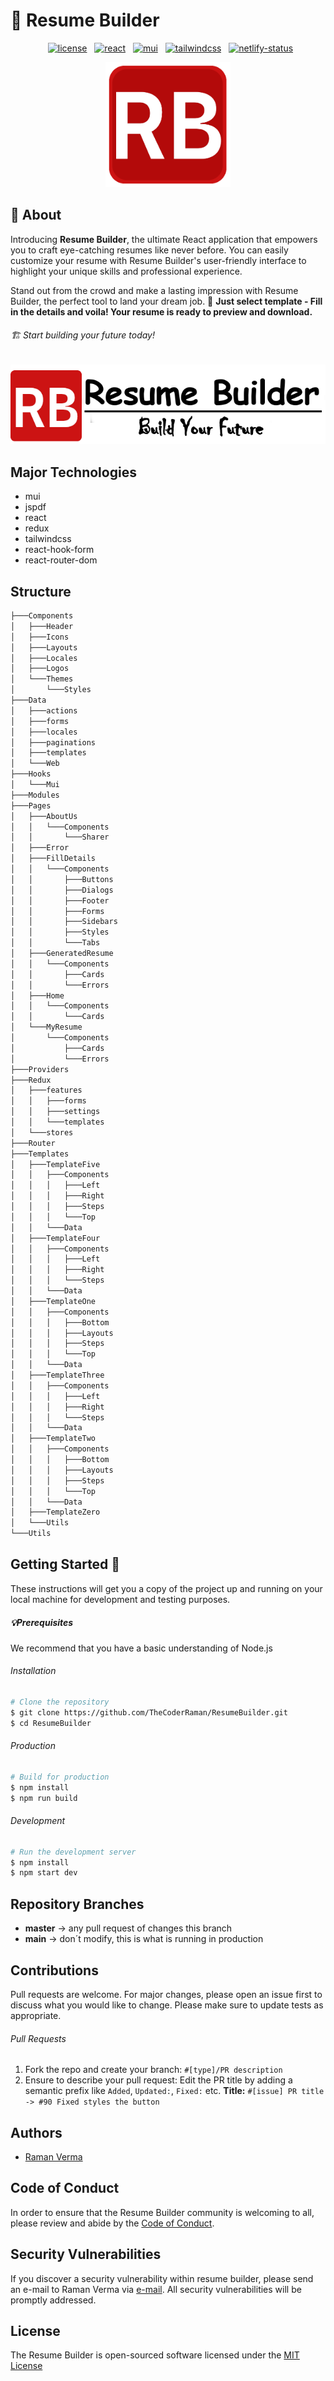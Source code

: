# 📄 Resume Builder
<p align="center">
  <a title="license" href="./LICENSE"><img src="https://img.shields.io/github/license/TheCoderRaman/ResumeBuilder" alt="license"></a>
  <a title="react" href="https://react.dev"><img src="https://img.shields.io/badge/logo-react-blue?logo=react" alt="react"></a>
  <a title="mui" href="https://mui.com"><img src="https://img.shields.io/badge/logo-mui-blue?logo=mui" alt="mui"></a>
  <a title="tailwindcss" href="https://tailwindcss.com"><img src="https://img.shields.io/badge/logo-tailwindcss-blue?logo=tailwindcss" alt="tailwindcss"></a>
  <a title="netlify-status" href="https://app.netlify.com/sites/dev-resume-builder/deploys"><img src="https://img.shields.io/netlify/a42e7109-f1bc-4928-8d16-023f229e9316" alt="netlify-status"></a>
</p>

<p align="center">
  <img width="200" height="200" src="./public/logo512.png?raw=true" alt="logo" />
</p>

## 👷 About
Introducing **Resume Builder**, the ultimate React application that empowers you to craft eye-catching resumes like never before.
You can easily customize your resume with Resume Builder's user-friendly interface to highlight your unique skills and professional experience.

Stand out from the crowd and make a lasting impression with Resume Builder, the perfect tool to land your dream job. 🤩
**Just select template - Fill in the details and voila! Your resume is ready to preview and download.**
###### 🏗 Start building your future today!

<p align="center">
  <picture>
    <source media="(prefers-color-scheme: dark)" srcset="./public/assets/images/logos/logo-dark.png?raw=true">
      <img alt="Resume Builder" src="./public/assets/images/logos/logo-light.png?raw=true">
  </picture>
</p>

## Major Technologies
- mui
- jspdf
- react
- redux
- tailwindcss
- react-hook-form
- react-router-dom
## Structure

```sh
├───Components
│   ├───Header
│   ├───Icons
│   ├───Layouts
│   ├───Locales
│   ├───Logos
│   └───Themes
│       └───Styles
├───Data
│   ├───actions
│   ├───forms
│   ├───locales
│   ├───paginations
│   ├───templates
│   └───Web
├───Hooks
│   └───Mui
├───Modules
├───Pages
│   ├───AboutUs
│   │   └───Components
│   │       └───Sharer
│   ├───Error
│   ├───FillDetails
│   │   └───Components
│   │       ├───Buttons
│   │       ├───Dialogs
│   │       ├───Footer
│   │       ├───Forms
│   │       ├───Sidebars
│   │       ├───Styles
│   │       └───Tabs
│   ├───GeneratedResume
│   │   └───Components
│   │       ├───Cards
│   │       └───Errors
│   ├───Home
│   │   └───Components
│   │       └───Cards
│   └───MyResume
│       └───Components
│           ├───Cards
│           └───Errors
├───Providers
├───Redux
│   ├───features
│   │   ├───forms
│   │   ├───settings
│   │   └───templates
│   └───stores
├───Router
├───Templates
│   ├───TemplateFive
│   │   ├───Components
│   │   │   ├───Left
│   │   │   ├───Right
│   │   │   ├───Steps
│   │   │   └───Top
│   │   └───Data
│   ├───TemplateFour
│   │   ├───Components
│   │   │   ├───Left
│   │   │   ├───Right
│   │   │   └───Steps
│   │   └───Data
│   ├───TemplateOne
│   │   ├───Components
│   │   │   ├───Bottom
│   │   │   ├───Layouts
│   │   │   ├───Steps
│   │   │   └───Top
│   │   └───Data
│   ├───TemplateThree
│   │   ├───Components
│   │   │   ├───Left
│   │   │   ├───Right
│   │   │   └───Steps
│   │   └───Data
│   ├───TemplateTwo
│   │   ├───Components
│   │   │   ├───Bottom
│   │   │   ├───Layouts
│   │   │   ├───Steps
│   │   │   └───Top
│   │   └───Data
│   ├───TemplateZero
│   └───Utils
└───Utils
```
## Getting Started 🎉

These instructions will get you a copy of the project up and running on your local machine for development and testing purposes.
##### 💡Prerequisites
We recommend that you have a basic understanding of Node.js
###### Installation
```bash
# Clone the repository
$ git clone https://github.com/TheCoderRaman/ResumeBuilder.git
$ cd ResumeBuilder
```
###### Production
```bash
# Build for production
$ npm install
$ npm run build
```
###### Development
```bash
# Run the development server
$ npm install
$ npm start dev
```
## Repository Branches
- **master** -> any pull request of changes this branch
- **main** -> don´t modify, this is what is running in production
## Contributions

Pull requests are welcome. For major changes, please open an issue first to discuss what you would like to change.
Please make sure to update tests as appropriate.
###### Pull Requests
1. Fork the repo and create your branch:
   `#[type]/PR description`
1. Ensure to describe your pull request:
   Edit the PR title by adding a semantic prefix like `Added`, `Updated:`, `Fixed:` etc.
   **Title:**
   `#[issue] PR title -> #90 Fixed styles the button`
## Authors
* [Raman Verma](https://github.com/TheCoderRaman)

## Code of Conduct
In order to ensure that the Resume Builder community is welcoming to all, please review and abide by the [Code of Conduct](./CODE_OF_CONDUCT.md).

## Security Vulnerabilities
If you discover a security vulnerability within resume builder, please send an e-mail to Raman Verma via [e-mail](mailto:devramanverma@gmail.com).
All security vulnerabilities will be promptly addressed.

## License
The Resume Builder is open-sourced software licensed under the [MIT License](./LICENSE)
